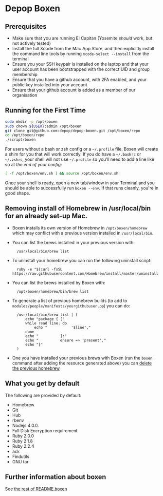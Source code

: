 # Depop Boxen

## Prerequisites

* Make sure that you are running El Capitan (Yosemite *should* work, but not
  actively tested)
* Install the full Xcode from the Mac App Store, and then explicitly install
  the command line tools by running `xcode-select --install` from the terminal
* Ensure you your SSH keypair is installed on the laptop and that your user
  account has been bootstrapped with the correct UID and group membership
* Ensure that you have a github account, with 2FA enabled, and your public key
  installed into your account
* Ensure that your github account is added as a member of our organisation

## Running for the First Time

```bash
sudo mkdir -p /opt/boxen
sudo chown ${USER}:admin /opt/boxen
git clone git@github.com:depop/depop-boxen.git /opt/boxen/repo
cd /opt/boxen/repo
./script/boxen
```

For users without a bash or zsh config or a `~/.profile` file,
Boxen will create a shim for you that will work correctly.
If you do have a `~/.bashrc` or `~/.zshrc`, your shell will not use
`~/.profile` so you'll need to add a line like so at _the end of your config_:

``` sh
[ -f /opt/boxen/env.sh ] && source /opt/boxen/env.sh
```

Once your shell is ready, open a new tab/window in your Terminal and you should
be able to successfully run `boxen --env`.  If that runs cleanly, you're in
good shape.

## Removing install of Homebrew in /usr/local/bin for an already set-up Mac.

- Boxen installs its own version of Homebrew in `/opt/boxen/homebrew` which may
  conflict with a previous version installed in `/usr/local/bin`.
- You can list the brews installed in your previous version with:

        /usr/local/bin/brew list

- To uninstall your homebrew you can run the following uninstall script:

        ruby -e "$(curl -fsSL https://raw.githubusercontent.com/Homebrew/install/master/uninstall)"

- You can list the brews installed by Boxen with:

        /opt/boxen/homebrew/bin/brew list

- To generate a list of previous homebrew builds (to add to
  `modules/people/manifests/yourgithubuser.pp`) you can do:

        /usr/local/bin/brew list | (
            echo "package { ["
            while read line; do
                echo "           '$line',"
            done
            echo "          ]:"
            echo "          ensure => 'present',"
            echo "}"
        )

- One you have installed your previous brews with Boxen (run the `boxen` command
  after adding the resource generated above) you can [delete the previous
  homebrew](https://gist.github.com/mxcl/1173223)

## What you get by default

The following are provided by default:

* Homebrew
* Git
* Hub
* rbenv
* Nodejs 4.0.0.
* Full Disk Encryption requirement
* Ruby 2.0.0
* Ruby 2.1.8
* Ruby 2.2.4
* ack
* Findutils
* GNU tar

## Further information about boxen

See [the rest of README.boxen](README.boxen.md)

